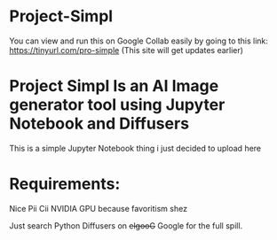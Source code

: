 # Project-Simpl
You can view and run this on Google Collab easily by going to this link: 
https://tinyurl.com/pro-simple (This site will get updates earlier)
#
# Project Simpl Is an AI Image generator tool using Jupyter Notebook and Diffusers
This is a simple Jupyter Notebook thing i just decided to upload here 

# Requirements:
Nice Pii Cii
NVIDIA GPU because favoritism shez 

Just search Python Diffusers on ~~elgooG~~ Google for the full spill.


